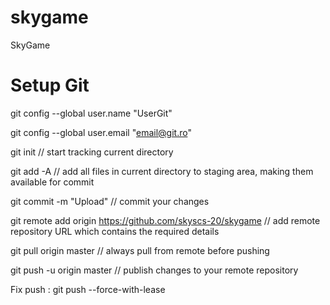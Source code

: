 # skygame
SkyGame


# Setup Git

git config --global user.name "UserGit"

git config --global user.email "email@git.ro"

git init // start tracking current directory

git add -A // add all files in current directory to staging area, making them available for commit

git commit -m "Upload" // commit your changes

git remote add origin https://github.com/skyscs-20/skygame // add remote repository URL which contains the required details

git pull origin master // always pull from remote before pushing

git push -u origin master // publish changes to your remote repository

Fix push : git push --force-with-lease